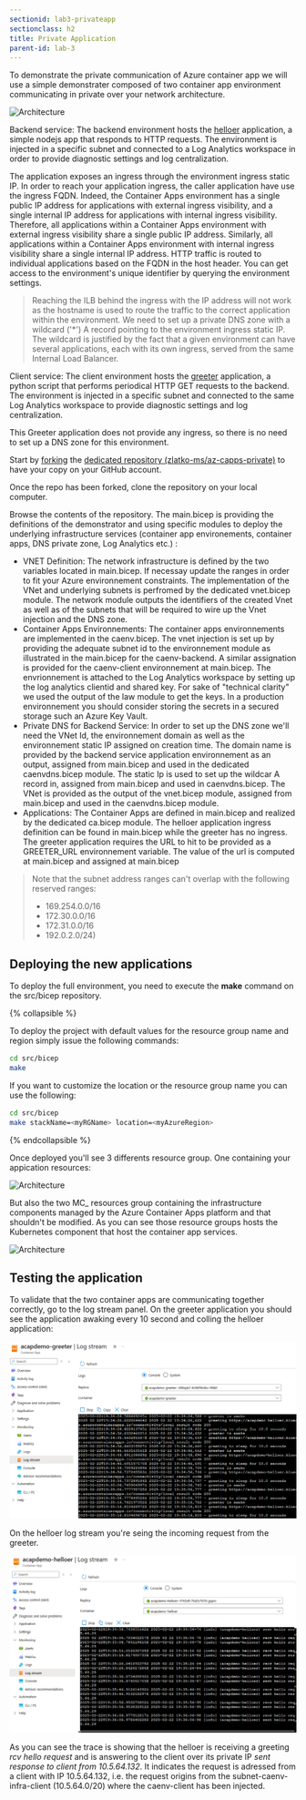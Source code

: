 ```yaml
---
sectionid: lab3-privateapp
sectionclass: h2
title: Private Application
parent-id: lab-3
---
```


To demonstrate the private communication of Azure container app we will use a simple demonstrater composed of two container app environment communicating in private over your network architecture.

 ![Architecture](/media/lab3/architecture.png)

Backend service:
The backend environment hosts the [helloer](https://github.com/zlatko-ms/helloer) application, a simple nodejs app that responds to HTTP requests. The environment is injected in a specific subnet and connected to a Log Analytics workspace in order to provide diagnostic settings and log centralization.

The application exposes an ingress through the environment ingress static IP. In order to reach your application ingress, the caller application have use the ingress FQDN. Indeed, the Container Apps environment has a single public IP address for applications with external ingress visibility, and a single internal IP address for applications with internal ingress visibility. Therefore, all applications within a Container Apps environment with external ingress visibility share a single public IP address. Similarly, all applications within a Container Apps environment with internal ingress visibility share a single internal IP address. HTTP traffic is routed to individual applications based on the FQDN in the host header. You can get access to the environment's unique identifier by querying the environment settings.

> Reaching the ILB behind the ingress with the IP address will not work as the hostname is used to route the traffic to the correct application within the environment. We need to set up a private DNS zone with a wildcard ('*') A record pointing to the environment ingress static IP. The wildcard is justified by the fact that a given environment can have several applications, each with its own ingress, served from the same Internal Load Balancer.

Client service:
The client environment hosts the [greeter](https://github.com/zlatko-ms/pgreeter) application, a python script that performs periodical HTTP GET requests to the backend. The environment is injected in a specific subnet and connected to the same Log Analytics workspace to provide diagnostic settings and log centralization.

This Greeter application does not provide any ingress, so there is no need to set up a DNS zone for this environment.

Start by [forking](https://github.com/Azure/reddog-containerapps/fork) the [dedicated repository (zlatko-ms/az-capps-private)](https://github.com/zlatko-ms/az-capps-private) to have your copy on your GitHub account.

Once the repo has been forked, clone the repository on your local computer.

Browse the contents of the repository. The main.bicep is providing the definitions of the demonstrator and using specific modules to deploy the underlying infrastructure services (container app environements, container apps, DNS private zone, Log Analytics etc.) :

- VNET Definition: The network infrastructure is defined by the two variables located in main.bicep. If necessay update the ranges in order to fit your Azure environnement constraints. The implementation of the VNet and underlying subnets is perfromed by the dedicated vnet.bicep module. The network module outputs the identifiers of the created Vnet as well as of the subnets that will be required to wire up the Vnet injection and the DNS zone.
- Container Apps Environnements: The container apps environnements are implemented in the caenv.bicep. The vnet injection is set up by providing the adequate subnet id to the environnement module as illustrated in the main.bicep for the caenv-backend. A similar assignation is provided for the caenv-client environnement at main.bicep. The envrionnement is attached to the Log Analytics workspace by setting up the log analytics clientid and shared key. For sake of "technical clarity" we used the output of the law module to get the keys. In a production environnement you should consider storing the secrets in a secured storage such an Azure Key Vault.
- Private DNS for Backend Service: In order to set up the DNS zone we'll need the VNet Id, the environnement domain as well as the environnement static IP assigned on creation time. The domain name is provided by the backend service application environnement as an output, assigned from main.bicep and used in the dedicated caenvdns.bicep module. The static Ip is used to set up the wildcar A record in, assigned from main.bicep and used in caenvdns.bicep. The VNet is provided as the output of the vnet.bicep module, assigned from main.bicep and used in the caenvdns.bicep module.
- Applications: The Container Apps are defined in main.bicep and realized by the dedicated ca.bicep module. The helloer application ingress definition can be found in main.bicep while the greeter has no ingress. The greeter application requires the URL to hit to be provided as a GREETER_URL environnement variable. The value of the url is computed at main.bicep and assigned at main.bicep

> Note that the subnet address ranges can't overlap with the following reserved ranges:
> - 169.254.0.0/16
> - 172.30.0.0/16
> - 172.31.0.0/16
> - 192.0.2.0/24)

## Deploying the new applications

To deploy the full environment, you need to execute the **make** command on the src/bicep repository.

{% collapsible %}

To deploy the project with default values for the resource group name and region simply issue the following commands:

``` bash
cd src/bicep
make
```

If you want to customize the location or the resource group name you can use the following:

``` bash
cd src/bicep
make stackName=<myRGName> location=<myAzureRegion>
```

{% endcollapsible %}

Once deployed you'll see 3 differents resource group. One containing your appication resources:

![Architecture](/media/lab3/basicrg.png)

 But also the two MC_ resources group containing the infrastructure components managed by the Azure Container Apps platform and that shouldn't be modified. As you can see those resource groups hosts the Kubernetes component that host the container app services.

![Architecture](/media/lab3/mcrg.png)

## Testing the application

To validate that the two container apps are communicating together correctly, go to the log stream panel. On the greeter application you should see the application awaking every 10 second and colling the helloer application:

![Architecture](/media/lab3/greeterlogstream.png)

On the helloer log stream you're seing the incoming request from the greeter.

![Architecture](/media/lab3/helloerlogstream.png)

As you can see the trace is showing that the helloer is receiving a greeting *rcv hello request* and is answering to the client over its private IP *sent response to client from 10.5.64.132*. It indicates the request is adressed from a client with IP 10.5.64.132, i.e. the request origins from the subnet-caenv-infra-client (10.5.64.0/20) where the caenv-client has been injected.
